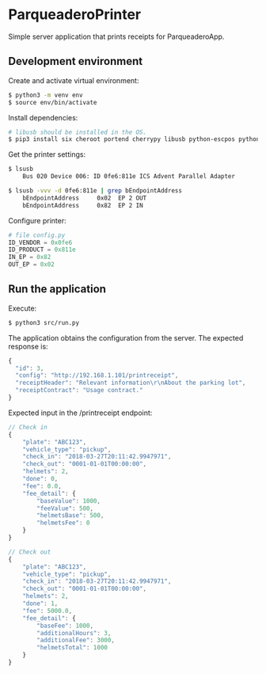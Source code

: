 # ParqueaderoPrinter

Simple server application that prints receipts for ParqueaderoApp.

## Development environment

Create and activate virtual environment:

``` sh
$ python3 -m venv env
$ source env/bin/activate
```

Install dependencies:

``` sh
# libusb should be installed in the OS.
$ pip3 install six cheroot portend cherrypy libusb python-escpos python-dateutil
```

Get the printer settings:

``` sh
$ lsusb
    Bus 020 Device 006: ID 0fe6:811e ICS Advent Parallel Adapter

$ lsusb -vvv -d 0fe6:811e | grep bEndpointAddress
    bEndpointAddress     0x02  EP 2 OUT
    bEndpointAddress     0x82  EP 2 IN
```

Configure printer:

``` python
# file config.py
ID_VENDOR = 0x0fe6
ID_PRODUCT = 0x811e
IN_EP = 0x82
OUT_EP = 0x02
```

## Run the application

Execute:

``` sh
$ python3 src/run.py
```

The application obtains the configuration from the server. The expected response is:

``` javascript
{
  "id": 3,
  "config": "http://192.168.1.101/printreceipt",
  "receiptHeader": "Relevant information\r\nAbout the parking lot",
  "receiptContract": "Usage contract."
}
```

Expected input in the /printreceipt endpoint:

``` javascript
// Check in
{
    "plate": "ABC123",
    "vehicle_type": "pickup",
    "check_in": "2018-03-27T20:11:42.9947971",
    "check_out": "0001-01-01T00:00:00",
    "helmets": 2,
    "done": 0,
    "fee": 0.0,
    "fee_detail": {
        "baseValue": 1000,
        "feeValue": 500,
        "helmetsBase": 500,
        "helmetsFee": 0
    }
}
```

```javascript
// Check out
{
    "plate": "ABC123",
    "vehicle_type": "pickup",
    "check_in": "2018-03-27T20:11:42.9947971",
    "check_out": "0001-01-01T00:00:00",
    "helmets": 2,
    "done": 1,
    "fee": 5000.0,
    "fee_detail": {
        "baseFee": 1000,
        "additionalHours": 3,
        "additionalFee": 3000,
        "helmetsTotal": 1000
    }
}
```
